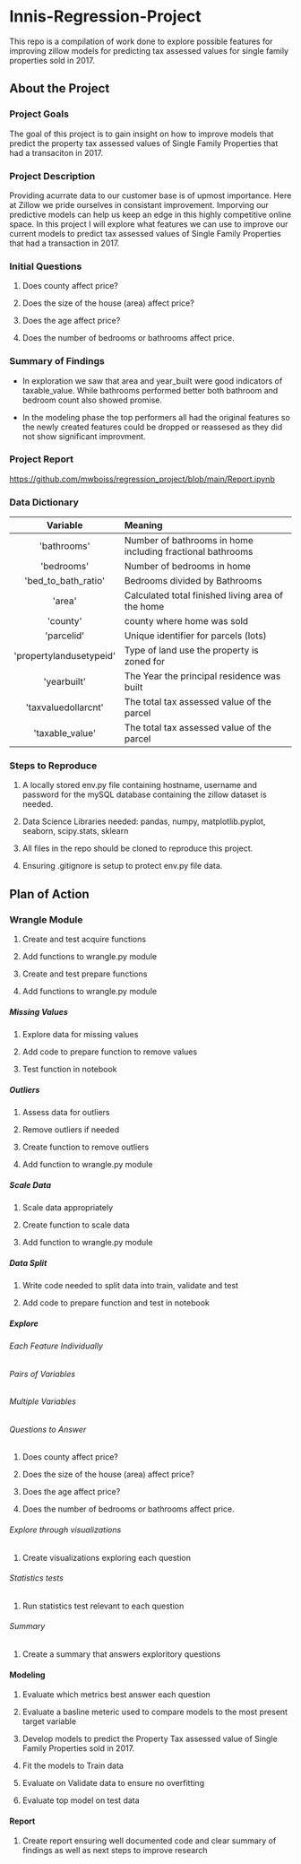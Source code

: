 # Innis-Regression-Project

This repo is a compilation of work done to explore possible features for improving zillow models for predicting tax assessed values for single family properties sold in 2017.

## About the Project

### Project Goals

The goal of this project is to gain insight on how to improve models that predict the property tax assessed values of Single Family Properties that had a transaciton in 2017.

### Project Description

Providing acurrate data to our customer base is of upmost importance. Here at Zillow we pride ourselves in consistant improvement. Imporving our predictive models can help us keep an edge in this highly competitive online space. In this project I will explore what features we can use to improve our current models to predict tax assessed values of Single Family Properties that had a transaction in 2017.

### Initial Questions

1) Does county affect price?

2) Does the size of the house (area) affect price?

3) Does the age affect price?

4) Does the number of bedrooms or bathrooms affect price.

### Summary of Findings

- In exploration we saw that area and year_built were good indicators of taxable_value. While bathrooms performed better both bathroom and bedroom count also showed promise.

- In the modeling phase the top performers all had the original features so the newly created features could be dropped or reassesed as they did not show significant improvment.

### Project Report

https://github.com/mwboiss/regression_project/blob/main/Report.ipynb

### Data Dictionary

Variable | Meaning |
:-: | :-- |
'bathrooms'|Number of bathrooms in home including fractional bathrooms
'bedrooms'|Number of bedrooms in home 
'bed_to_bath_ratio'|Bedrooms divided by Bathrooms
'area'|Calculated total finished living area of the home 
'county'|county where home was sold
'parcelid'|Unique identifier for parcels (lots) 
'propertylandusetypeid'|Type of land use the property is zoned for
'yearbuilt'|The Year the principal residence was built 
'taxvaluedollarcnt'|The total tax assessed value of the parcel
'taxable_value'|The total tax assessed value of the parcel

### Steps to Reproduce

1. A locally stored env.py file containing hostname, username and password for the mySQL database containing the zillow dataset is needed.

2. Data Science Libraries needed: pandas, numpy, matplotlib.pyplot, seaborn, scipy.stats, sklearn

3. All files in the repo should be cloned to reproduce this project.

4. Ensuring .gitignore is setup to protect env.py file data.

## Plan of Action

### Wrangle Module

1) Create and test acquire functions

2) Add functions to wrangle.py module

3) Create and test prepare functions

4) Add functions to wrangle.py module

##### Missing Values

1) Explore data for missing values

2) Add code to prepare function to remove values

3) Test function in notebook

##### Outliers

1) Assess data for outliers

2) Remove outliers if needed

3) Create function to remove outliers

4) Add function to wrangle.py module

##### Scale Data

1) Scale data appropriately

2) Create function to scale data

3) Add function to wrangle.py module

##### Data Split

1) Write code needed to split data into train, validate and test

2) Add code to prepare function and test in notebook

##### Explore

###### Each Feature Individually

###### Pairs of Variables

###### Multiple Variables

###### Questions to Answer

1) Does county affect price?

2) Does the size of the house (area) affect price?

3) Does the age affect price?

4) Does the number of bedrooms or bathrooms affect price.

###### Explore through visualizations

1) Create visualizations exploring each question

###### Statistics tests

1) Run statistics test relevant to each question

###### Summary 

1) Create a summary that answers exploritory questions

#### Modeling

1) Evaluate which metrics best answer each question

2) Evaluate a basline meteric used to compare models to the most present target variable

3) Develop models to predict the Property Tax assessed value of Single Family Properties sold in 2017.

4) Fit the models to Train data

5) Evaluate on Validate data to ensure no overfitting

6) Evaluate top model on test data

#### Report

1) Create report ensuring well documented code and clear summary of findings as well as next steps to improve research